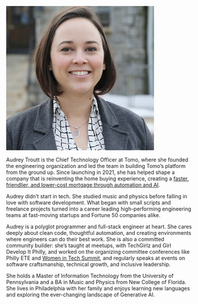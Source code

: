 <img class="feature-image" src="images/audrey_2020_400.png" alt="photo of Audrey">

Audrey Troutt is the Chief Technology Officer at Tomo, where she founded the engineering organization and led the team in building Tomo’s platform from the ground up. Since launching in 2021, she has helped shape a company that is reinventing the home buying experience, creating a [faster, friendlier, and lower-cost mortgage through automation and AI](https://tomo.com/).

Audrey didn’t start in tech. She studied music and physics before falling in love with software development. What began with small scripts and freelance projects turned into a career leading high-performing engineering teams at fast-moving startups and Fortune 50 companies alike.

Audrey is a polyglot programmer and full-stack engineer at heart. She cares deeply about clean code, thoughtful automation, and creating environments where engineers can do their best work. She is also a committed community builder: she’s taught at meetups, with TechGirlz and Girl Develop It Philly, and worked on the organizing committee conferences like Philly ETE and [Women in Tech Summit](https://womenintechsummit.net/), and regularly speaks at events on software craftsmanship, technical growth, and inclusive leadership.

She holds a Master of Information Technology from the University of Pennsylvania and a BA in Music and Physics from New College of Florida. She lives in Philadelphia with her family and enjoys learning new languages and exploring the ever-changing landscape of Generative AI.
